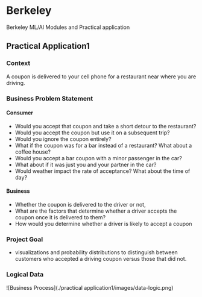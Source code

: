 # Berkeley
Berkeley ML/AI Modules and Practical application

## Practical Application1 <Will the Customer Accept the Coupon>
### Context
A coupon is delivered to your cell phone for a restaurant near where you are driving.

### Business Problem Statement

#### Consumer <Coupon>
- Would you accept that coupon and take a short detour to the restaurant? 
- Would you accept the coupon but use it on a subsequent trip? 
- Would you ignore the coupon entirely? 
- What if the coupon was for a bar instead of a restaurant? What about a coffee house? 
- Would you accept a bar coupon with a minor passenger in the car? 
- What about if it was just you and your partner in the car? 
- Would weather impact the rate of acceptance? What about the time of day?

#### Business
- Whether the coupon is delivered to the driver or not, 
- What are the factors that determine whether a driver accepts the coupon once it is delivered to them? 
- How would you determine whether a driver is likely to accept a coupon

### Project Goal
- visualizations and probability distributions to distinguish between customers who accepted a driving coupon versus those that did not.

### Logical Data

![Business Process](./practical application1/images/data-logic.png)